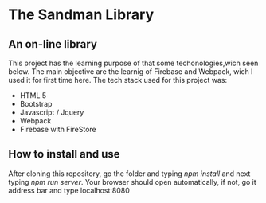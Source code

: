 # The Sandman Library

## An on-line library

This project has the learning purpose of that some techonologies,wich seen below. The main objective are the learnig of Firebase and Webpack, wich I used it for first time here. The tech stack used for this project was:

* HTML 5
* Bootstrap
* Javascript / Jquery
* Webpack
* Firebase with FireStore

## How to install and use

After cloning this repository, go the folder and typing  _npm install_  and next typing _npm run server_. Your browser should open automatically, if not, go it address bar and type localhost:8080 
